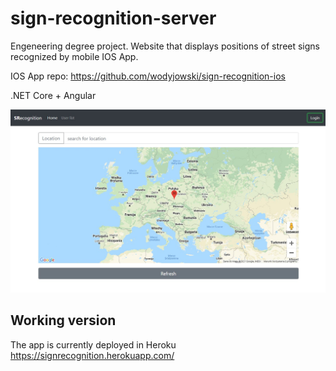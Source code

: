 # sign-recognition-server

Engeneering degree project.
Website that displays positions of street signs recognized by mobile IOS App.

IOS App repo:
https://github.com/wodyjowski/sign-recognition-ios

.NET Core + Angular

![App main page](/Preview/scr1.jpg)

## Working version
The app is currently deployed in Heroku  
https://signrecognition.herokuapp.com/
  
